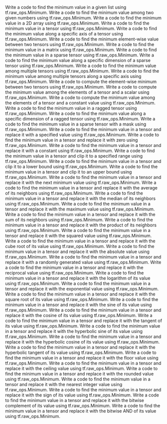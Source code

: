 Write a code to find the minimum value in a given list using tf.raw_ops.Minimum.
Write a code to find the minimum value among two given numbers using tf.raw_ops.Minimum.
Write a code to find the minimum value in a 2D array using tf.raw_ops.Minimum.
Write a code to find the minimum value in a tensor using tf.raw_ops.Minimum.
Write a code to find the minimum value along a specific axis of a tensor using tf.raw_ops.Minimum.
Write a code to find the minimum element-wise value between two tensors using tf.raw_ops.Minimum.
Write a code to find the minimum value in a matrix using tf.raw_ops.Minimum.
Write a code to find the minimum value in a sparse tensor using tf.raw_ops.Minimum.
Write a code to find the minimum value along a specific dimension of a sparse tensor using tf.raw_ops.Minimum.
Write a code to find the minimum value among multiple tensors using tf.raw_ops.Minimum.
Write a code to find the minimum value among multiple tensors along a specific axis using tf.raw_ops.Minimum.
Write a code to compute the element-wise minimum between two tensors using tf.raw_ops.Minimum.
Write a code to compute the minimum value among the elements of a tensor and a scalar using tf.raw_ops.Minimum.
Write a code to compute the minimum value among the elements of a tensor and a constant value using tf.raw_ops.Minimum.
Write a code to find the minimum value in a ragged tensor using tf.raw_ops.Minimum.
Write a code to find the minimum value along a specific dimension of a ragged tensor using tf.raw_ops.Minimum.
Write a code to find the minimum value in a sparse tensor with a mask using tf.raw_ops.Minimum.
Write a code to find the minimum value in a tensor and replace it with a specified value using tf.raw_ops.Minimum.
Write a code to find the minimum value in a tensor and replace it with zero using tf.raw_ops.Minimum.
Write a code to find the minimum value in a tensor and replace it with a constant using tf.raw_ops.Minimum.
Write a code to find the minimum value in a tensor and clip it to a specified range using tf.raw_ops.Minimum.
Write a code to find the minimum value in a tensor and clip it to a lower bound using tf.raw_ops.Minimum.
Write a code to find the minimum value in a tensor and clip it to an upper bound using tf.raw_ops.Minimum.
Write a code to find the minimum value in a tensor and replace it with the next minimum value using tf.raw_ops.Minimum.
Write a code to find the minimum value in a tensor and replace it with the average of its neighbors using tf.raw_ops.Minimum.
Write a code to find the minimum value in a tensor and replace it with the median of its neighbors using tf.raw_ops.Minimum.
Write a code to find the minimum value in a tensor and replace it with the maximum value using tf.raw_ops.Minimum.
Write a code to find the minimum value in a tensor and replace it with the sum of its neighbors using tf.raw_ops.Minimum.
Write a code to find the minimum value in a tensor and replace it with the product of its neighbors using tf.raw_ops.Minimum.
Write a code to find the minimum value in a tensor and replace it with the squared value using tf.raw_ops.Minimum.
Write a code to find the minimum value in a tensor and replace it with the cube root of its value using tf.raw_ops.Minimum.
Write a code to find the minimum value in a tensor and replace it with the absolute value using tf.raw_ops.Minimum.
Write a code to find the minimum value in a tensor and replace it with a randomly generated value using tf.raw_ops.Minimum.
Write a code to find the minimum value in a tensor and replace it with the reciprocal value using tf.raw_ops.Minimum.
Write a code to find the minimum value in a tensor and replace it with the logarithm of its value using tf.raw_ops.Minimum.
Write a code to find the minimum value in a tensor and replace it with the exponential value using tf.raw_ops.Minimum.
Write a code to find the minimum value in a tensor and replace it with the square root of its value using tf.raw_ops.Minimum.
Write a code to find the minimum value in a tensor and replace it with the sine of its value using tf.raw_ops.Minimum.
Write a code to find the minimum value in a tensor and replace it with the cosine of its value using tf.raw_ops.Minimum.
Write a code to find the minimum value in a tensor and replace it with the tangent of its value using tf.raw_ops.Minimum.
Write a code to find the minimum value in a tensor and replace it with the hyperbolic sine of its value using tf.raw_ops.Minimum.
Write a code to find the minimum value in a tensor and replace it with the hyperbolic cosine of its value using tf.raw_ops.Minimum.
Write a code to find the minimum value in a tensor and replace it with the hyperbolic tangent of its value using tf.raw_ops.Minimum.
Write a code to find the minimum value in a tensor and replace it with the floor value using tf.raw_ops.Minimum.
Write a code to find the minimum value in a tensor and replace it with the ceiling value using tf.raw_ops.Minimum.
Write a code to find the minimum value in a tensor and replace it with the rounded value using tf.raw_ops.Minimum.
Write a code to find the minimum value in a tensor and replace it with the nearest integer value using tf.raw_ops.Minimum.
Write a code to find the minimum value in a tensor and replace it with the sign of its value using tf.raw_ops.Minimum.
Write a code to find the minimum value in a tensor and replace it with the bitwise complement of its value using tf.raw_ops.Minimum.
Write a code to find the minimum value in a tensor and replace it with the bitwise AND of its value using tf.raw_ops.Minimum.